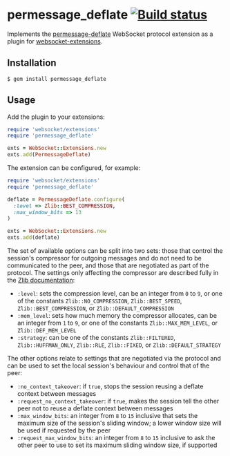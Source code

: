 # permessage_deflate [![Build status](https://secure.travis-ci.org/faye/permessage-deflate-ruby.svg)](http://travis-ci.org/faye/permessage-deflate-ruby)

Implements the
[permessage-deflate](https://tools.ietf.org/html/draft-ietf-hybi-permessage-compression)
WebSocket protocol extension as a plugin for
[websocket-extensions](https://github.com/faye/websocket-extensions-ruby).

## Installation

```
$ gem install permessage_deflate
```

## Usage

Add the plugin to your extensions:

```rb
require 'websocket/extensions'
require 'permessage_deflate'

exts = WebSocket::Extensions.new
exts.add(PermessageDeflate)
```

The extension can be configured, for example:

```rb
require 'websocket/extensions'
require 'permessage_deflate'

deflate = PermessageDeflate.configure(
  :level => Zlib::BEST_COMPRESSION,
  :max_window_bits => 13
)

exts = WebSocket::Extensions.new
exts.add(deflate)
```

The set of available options can be split into two sets: those that control the
session's compressor for outgoing messages and do not need to be communicated to
the peer, and those that are negotiated as part of the protocol. The settings
only affecting the compressor are described fully in the [Zlib
documentation](http://ruby-doc.org/stdlib-2.1.0/libdoc/zlib/rdoc/Zlib/Deflate.html#method-c-new):

* `:level`: sets the compression level, can be an integer from `0` to `9`, or
  one of the constants `Zlib::NO_COMPRESSION`, `Zlib::BEST_SPEED`,
  `Zlib::BEST_COMPRESSION`, or `Zlib::DEFAULT_COMPRESSION`
* `:mem_level`: sets how much memory the compressor allocates, can be an integer
  from `1` to `9`, or one of the constants `Zlib::MAX_MEM_LEVEL`, or
  `Zlib::DEF_MEM_LEVEL`
* `:strategy`: can be one of the constants `Zlib::FILTERED`,
  `Zlib::HUFFMAN_ONLY`, `Zlib::RLE`, `Zlib::FIXED`, or `Zlib::DEFAULT_STRATEGY`

The other options relate to settings that are negotiated via the protocol and
can be used to set the local session's behaviour and control that of the peer:

* `:no_context_takeover`: if `true`, stops the session reusing a deflate context
  between messages
* `:request_no_context_takeover`: if `true`, makes the session tell the other
  peer not to reuse a deflate context between messages
* `:max_window_bits`: an integer from `8` to `15` inclusive that sets the
  maximum size of the session's sliding window; a lower window size will be used
  if requested by the peer
* `:request_max_window_bits`: an integer from `8` to `15` inclusive to ask the
  other peer to use to set its maximum sliding window size, if supported
